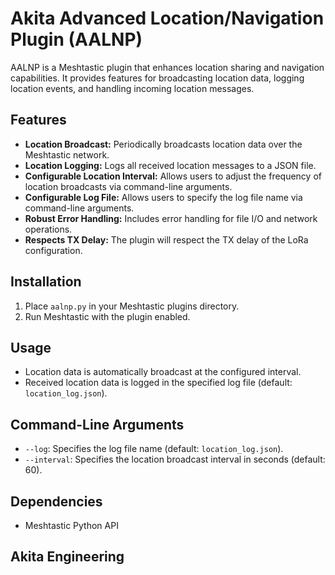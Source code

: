 # Akita Advanced Location/Navigation Plugin (AALNP)

AALNP is a Meshtastic plugin that enhances location sharing and navigation capabilities. It provides features for broadcasting location data, logging location events, and handling incoming location messages.

## Features

-   **Location Broadcast:** Periodically broadcasts location data over the Meshtastic network.
-   **Location Logging:** Logs all received location messages to a JSON file.
-   **Configurable Location Interval:** Allows users to adjust the frequency of location broadcasts via command-line arguments.
-   **Configurable Log File:** Allows users to specify the log file name via command-line arguments.
-   **Robust Error Handling:** Includes error handling for file I/O and network operations.
-   **Respects TX Delay:** The plugin will respect the TX delay of the LoRa configuration.

## Installation

1.  Place `aalnp.py` in your Meshtastic plugins directory.
2.  Run Meshtastic with the plugin enabled.

## Usage

-   Location data is automatically broadcast at the configured interval.
-   Received location data is logged in the specified log file (default: `location_log.json`).

## Command-Line Arguments

-   `--log`: Specifies the log file name (default: `location_log.json`).
-   `--interval`: Specifies the location broadcast interval in seconds (default: 60).

## Dependencies

-   Meshtastic Python API

## Akita Engineering
